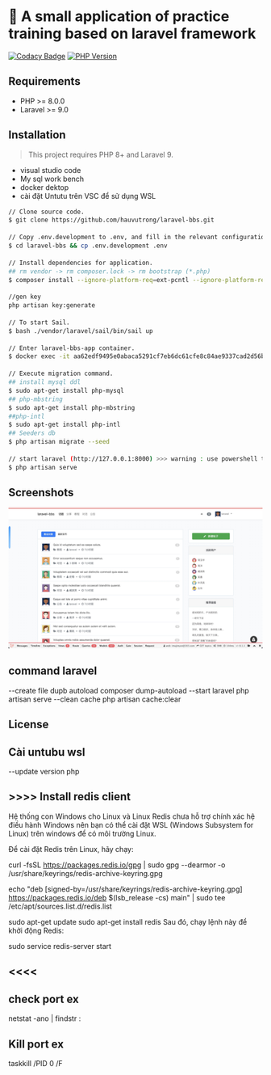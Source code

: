 # 🌈 A small application of practice training based on laravel framework

[![Codacy Badge](https://app.codacy.com/project/badge/Grade/c6ea157ba46c45d8b6d4550e327a666a)](https://www.codacy.com/gh/imajinyun/laravel-bbs/dashboard?utm_source=github.com&amp;utm_medium=referral&amp;utm_content=imajinyun/laravel-bbs&amp;utm_campaign=Badge_Grade)
[![PHP Version](https://img.shields.io/static/v1?label=version&message=%3E=8.1&color=%234F5893&labelColor=grey&logo=PHP&logoColor=blue&style=flat&link=https://www.php.net/supported-versions.php)](https://www.php.net/supported-versions.php)


## Requirements

* PHP >= 8.0.0
* Laravel >= 9.0

## Installation

> This project requires PHP 8+ and Laravel 9.

- visual studio code
- My sql work bench
- docker dektop
- cài đặt Untutu trên VSC để sử dụng WSL

```bash --> warning : use powershell WSL
// Clone source code.
$ git clone https://github.com/hauvutrong/laravel-bbs.git

// Copy .env.development to .env, and fill in the relevant configuration values.
$ cd laravel-bbs && cp .env.development .env

// Install dependencies for application.
## rm vendor -> rm composer.lock -> rm bootstrap (*.php)
$ composer install --ignore-platform-req=ext-pcntl --ignore-platform-req=ext-sodium --ignore-platform-req=ext-sockets --ignore-platform-req=ext-posix

//gen key
php artisan key:generate

// To start Sail.
$ bash ./vendor/laravel/sail/bin/sail up

// Enter laravel-bbs-app container.
$ docker exec -it aa62edf9495e0abaca5291cf7eb6dc61cfe8c84ae9337cad2d56b439b8ff9039-mysql-1 /bin/bash

// Execute migration command.
## install mysql ddl
$ sudo apt-get install php-mysql
## php-mbstring
$ sudo apt-get install php-mbstring
##php-intl
$ sudo apt-get install php-intl
## Seeders db
$ php artisan migrate --seed

// start laravel (http://127.0.0.1:8000) >>> warning : use powershell teminal 
$ php artisan serve
```

## Screenshots

![laravel-bbs-frontend](./public/img/bbs.jpg)

## command laravel 
--create file dupb autoload
composer dump-autoload
--start laravel
php artisan serve
--clean cache
php artisan cache:clear

## License

## Cài untubu wsl

--update version php
## >>>> Install redis client
Hệ thống con Windows cho Linux và Linux
Redis chưa hỗ trợ chính xác hệ điều hành Windows nên bạn có thể cài đặt WSL (Windows Subsystem for Linux) trên windows để có môi trường Linux.

Để cài đặt Redis trên Linux, hãy chạy:

curl -fsSL https://packages.redis.io/gpg | sudo gpg --dearmor -o /usr/share/keyrings/redis-archive-keyring.gpg

echo "deb [signed-by=/usr/share/keyrings/redis-archive-keyring.gpg] https://packages.redis.io/deb $(lsb_release -cs) main" | sudo tee /etc/apt/sources.list.d/redis.list

sudo apt-get update
sudo apt-get install redis
Sau đó, chạy lệnh này để khởi động Redis:

sudo service redis-server start
## <<<<

## check port ex
netstat -ano | findstr :<PORT>
## Kill port ex
taskkill /PID 0 /F